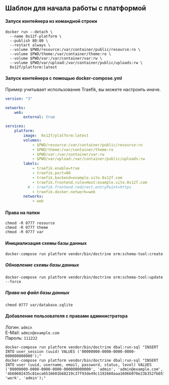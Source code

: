 ## Шаблон для начала работы с платформой

#### Запуск контейнера из командной строки
```shell script
docker run --detach \
  --name 0x12f-platform \
  --publish 80:80 \
  --restart always \ 
  --volume $PWD/resource:/var/container/public/resource:ro \
  --volume $PWD/theme:/var/container/theme:ro \
  --volume $PWD/var:/var/container/var:rw \
  --volume $PWD/var/upload:/var/container/public/uploads:rw \
  0x12f/platform:latest
```

#### Запуск контейнера с помощью docker-compose.yml
Пример учитывает использование Traefik, вы можете настроить иначе.
```yaml
version: "3"

networks:
    web:
        external: true

services:
    platform:
        image:  0x12f/platform:latest
        volumes:
            - $PWD/resource:/var/container/public/resource:ro
            - $PWD/theme:/var/container/theme:ro
            - $PWD/var:/var/container/var:rw
            - $PWD/var/upload:/var/container/public/uploads:rw
        labels:
            - traefik.enable=true
            - traefik.port=80
            - traefik.backend=example.site.0x12f.com
            - traefik.frontend.rule=Host:example.site.0x12f.com
          # - traefik.frontend.redirect.entryPoint=https
            - traefik.docker.network=web
        networks:
            - web
```

#### Права на папки
```shell script
chmod -R 0777 resource
chmod -R 0777 theme
chmod -R 0777 var
```

#### Инициализация схемы базы данных
```shell script
docker-compose run platform vendor/bin/doctrine orm:schema-tool:create
```

##### Обновление схемы базы данных
```shell script
docker-compose run platform vendor/bin/doctrine orm:schema-tool:update --force
```

##### Права на файл базы данных
```shell script
chmod 0777 var/database.sqlite
```

#### Добавление пользователя с правами администратора
Логин: `admin`  
E-Mail: `admin@example.com`  
Пароль: `111222`

```shell script
docker-compose run platform vendor/bin/doctrine dbal:run-sql "INSERT INTO user_session (uuid) VALUES ('00000000-0000-0000-0000-000000000000');"
docker-compose run platform vendor/bin/doctrine dbal:run-sql "INSERT INTO user (uuid, username, email, password, status, level) VALUES ('00000000-0000-0000-0000-000000000000', 'admin', 'admin@example.com', '4b60602435c81eca6516601b68219c37f93de49c1192660aaa16066070e23b352fb0578b30cb588bb416b5138f03511a809f8b6610d20d90bf72d2a4d9e9548e06cd3eec8ed6', 'work', 'admin');"
```
